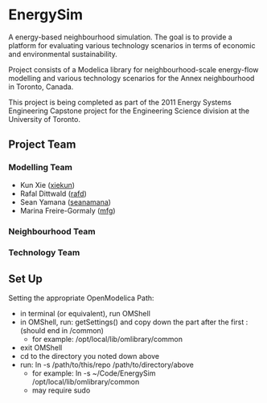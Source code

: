 EnergySim
=========

A energy-based neighbourhood simulation. The goal is to provide a platform for evaluating various technology scenarios in terms of economic and environmental sustainability. 

Project consists of a Modelica library for neighbourhood-scale energy-flow modelling and various technology scenarios for the Annex neighbourhood in Toronto, Canada.

This project is being completed as part of the 2011 Energy Systems Engineering Capstone project for the Engineering Science division at the University of Toronto.


Project Team
------------

### Modelling Team
* Kun Xie ([xiekun](http://github.com/xiekun/))
* Rafal Dittwald ([rafd](https://github.com/rafd/))
* Sean Yamana ([seanamana](https://github.com/seanamana/))
* Marina Freire-Gormaly ([mfg](https://github.com/mfg/))

### Neighbourhood Team

### Technology Team



Set Up
------

Setting the appropriate OpenModelica Path:

  * in terminal (or equivalent), run OMShell
  * in OMShell, run: getSettings() and copy down the part after the first : (should end in /common)
    * for example: /opt/local/lib/omlibrary/common
  * exit OMShell
  * cd to the directory you noted down above
  * run: ln -s /path/to/this/repo /path/to/directory/above
    * for example: ln -s ~/Code/EnergySim /opt/local/lib/omlibrary/common
    * may require sudo